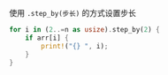 
使用 `.step_by(步长)` 的方式设置步长

```rust
for i in (2..=n as usize).step_by(2) {
	if arr[i] {
		print!("{} ", i);
	}
}
```
